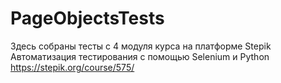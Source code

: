 # PageObjectsTests
Здесь собраны тесты с 4 модуля курса на платформе Stepik Автоматизация тестирования с помощью Selenium и Python https://stepik.org/course/575/
